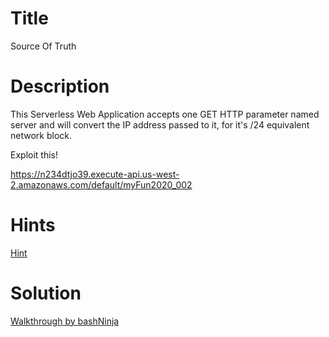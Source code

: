 # Title

Source Of Truth

# Description

This Serverless Web Application accepts one GET HTTP parameter named server and will convert the IP address passed to it, for it's /24 equivalent network block.

Exploit this!

https://n234dtjo39.execute-api.us-west-2.amazonaws.com/default/myFun2020_002

# Hints

[Hint](challenge_hint.md)

# Solution

[Walkthrough by bashNinja](solution_bashNinja.md)